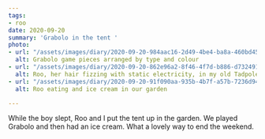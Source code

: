 ```yaml
---
tags:
- roo
date: 2020-09-20
summary: 'Grabolo in the tent '
photo:
- url: "/assets/images/diary/2020-09-20-984aac16-2d49-4be4-ba8a-460bd45f742d.jpeg"
  alt: Grabolo game pieces arranged by type and colour
- url: "/assets/images/diary/2020-09-20-862e96a2-8f46-4f7d-b886-d73249188c37.jpeg"
  alt: Roo, her hair fizzing with static electricity, in my old Tadpole tent
- url: "/assets/images/diary/2020-09-20-91f090aa-935b-4b7f-a57b-7236d9410a3a.jpeg"
  alt: Roo eating and ice cream in our garden

---
```

While the boy slept, Roo and I put the tent up in the garden. We played Grabolo and then had an ice cream. What a lovely way to end the weekend. 